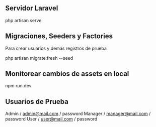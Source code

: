 ## Servidor Laravel

php artisan serve




## Migraciones, Seeders y Factories
Para crear usuarios y demas registros de prueba

php artisan migrate:fresh --seed




## Monitorear cambios de assets en local

npm run dev




## Usuarios de Prueba

Admin / admin@mail.com / password
Manager / manager@mail.com / password
User / user@mail.com / password

